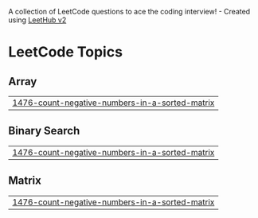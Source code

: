 A collection of LeetCode questions to ace the coding interview! - Created using [LeetHub v2](https://github.com/arunbhardwaj/LeetHub-2.0)
<!---LeetCode Topics Start-->
# LeetCode Topics
## Array
|  |
| ------- |
| [1476-count-negative-numbers-in-a-sorted-matrix](https://github.com/Ishant-Chouhan/leetcode/tree/master/1476-count-negative-numbers-in-a-sorted-matrix) |
## Binary Search
|  |
| ------- |
| [1476-count-negative-numbers-in-a-sorted-matrix](https://github.com/Ishant-Chouhan/leetcode/tree/master/1476-count-negative-numbers-in-a-sorted-matrix) |
## Matrix
|  |
| ------- |
| [1476-count-negative-numbers-in-a-sorted-matrix](https://github.com/Ishant-Chouhan/leetcode/tree/master/1476-count-negative-numbers-in-a-sorted-matrix) |
<!---LeetCode Topics End-->